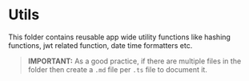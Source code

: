 # Utils

This folder contains reusable app wide utility functions like hashing functions, jwt related function, date time formatters etc.

> **IMPORTANT:** As a good practice, if there are multiple files in the folder then create a ```.md``` file per ```.ts``` file to document it.
